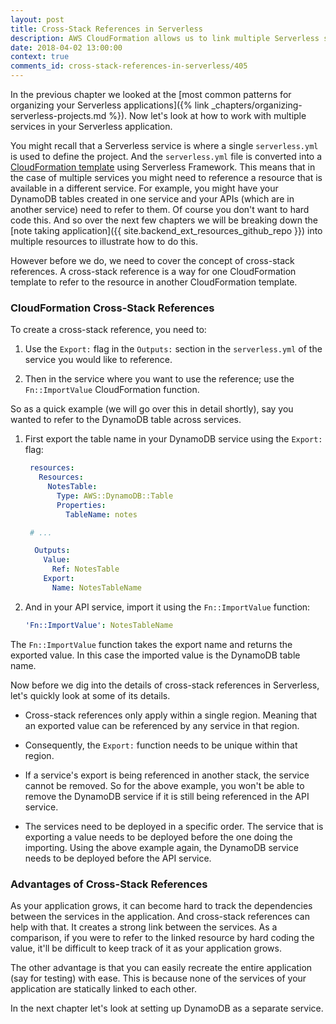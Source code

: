 ```yaml
---
layout: post
title: Cross-Stack References in Serverless
description: AWS CloudFormation allows us to link multiple Serverless services using cross-stack references. A cross-stack reference consists of an "Export" and "Fn::ImportValue". Cross-stack references are useful for tracking the dependencies between Serverless services.
date: 2018-04-02 13:00:00
context: true
comments_id: cross-stack-references-in-serverless/405
---
```


In the previous chapter we looked at the [most common patterns for organizing your Serverless applications]({% link _chapters/organizing-serverless-projects.md %}). Now let's look at how to work with multiple services in your Serverless application.

You might recall that a Serverless service is where a single `serverless.yml` is used to define the project. And the `serverless.yml` file is converted into a [CloudFormation template](https://aws.amazon.com/cloudformation/aws-cloudformation-templates/) using Serverless Framework. This means that in the case of multiple services you might need to reference a resource that is available in a different service. For example, you might have your DynamoDB tables created in one service and your APIs (which are in another service) need to refer to them. Of course you don't want to hard code this. And so over the next few chapters we will be breaking down the [note taking application]({{ site.backend_ext_resources_github_repo }}) into multiple resources to illustrate how to do this.

However before we do, we need to cover the concept of cross-stack references. A cross-stack reference is a way for one CloudFormation template to refer to the resource in another CloudFormation template.

### CloudFormation Cross-Stack References

To create a cross-stack reference, you need to:

1. Use the `Export:` flag in the `Outputs:` section in the `serverless.yml` of the service you would like to reference.

2. Then in the service where you want to use the reference; use the `Fn::ImportValue` CloudFormation function.

So as a quick example (we will go over this in detail shortly), say you wanted to refer to the DynamoDB table across services.

1. First export the table name in your DynamoDB service using the `Export:` flag:

   ```yml
    resources:
      Resources:
        NotesTable:
          Type: AWS::DynamoDB::Table
          Properties:
            TableName: notes

    # ...

     Outputs:
       Value:
         Ref: NotesTable
       Export:
         Name: NotesTableName
   ```

2. And in your API service, import it using the `Fn::ImportValue` function:

   ```yml
   'Fn::ImportValue': NotesTableName
   ```

The `Fn::ImportValue` function takes the export name and returns the exported value. In this case the imported value is the DynamoDB table name.

Now before we dig into the details of cross-stack references in Serverless, let's quickly look at some of its details.

- Cross-stack references only apply within a single region. Meaning that an exported value can be referenced by any service in that region.

- Consequently, the `Export:` function needs to be unique within that region.

- If a service's export is being referenced in another stack, the service cannot be removed. So for the above example, you won't be able to remove the DynamoDB service if it is still being referenced in the API service.

- The services need to be deployed in a specific order. The service that is exporting a value needs to be deployed before the one doing the importing. Using the above example again, the DynamoDB service needs to be deployed before the API service.

### Advantages of Cross-Stack References

As your application grows, it can become hard to track the dependencies between the services in the application. And cross-stack references can help with that. It creates a strong link between the services. As a comparison, if you were to refer to the linked resource by hard coding the value, it'll be difficult to keep track of it as your application grows.

The other advantage is that you can easily recreate the entire application (say for testing) with ease. This is because none of the services of your application are statically linked to each other.

In the next chapter let's look at setting up DynamoDB as a separate service.
